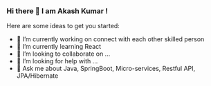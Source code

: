 ### Hi there 👋 I am Akash Kumar !

<!--
**Akash1020/akash1020** is a ✨ _special_ ✨ repository because its `README.md` (this file) appears on your GitHub profile. -->

Here are some ideas to get you started:

- 🔭 I’m currently working on connect with each other skilled person
- 🌱 I’m currently learning React
- 👯 I’m looking to collaborate on ...
- 🤔 I’m looking for help with ...
- 💬 Ask me about Java, SpringBoot, Micro-services, Restful API, JPA/Hibernate
<!--
- 📫 How to reach me: ... 
- 😄 Pronouns: ...
- ⚡ Fun fact: ...
-->
